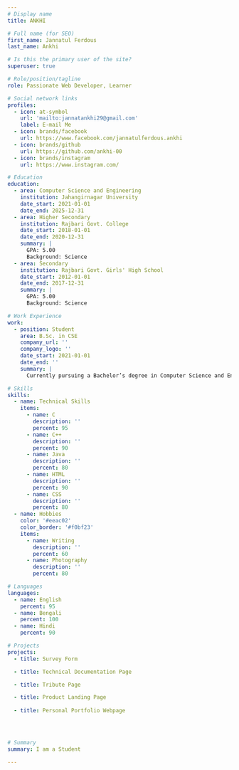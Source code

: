 ```yaml
---
# Display name
title: ANKHI

# Full name (for SEO)
first_name: Jannatul Ferdous
last_name: Ankhi

# Is this the primary user of the site?
superuser: true

# Role/position/tagline
role: Passionate Web Developer, Learner

# Social network links
profiles:
  - icon: at-symbol
    url: 'mailto:jannatankhi29@gmail.com'
    label: E-mail Me
  - icon: brands/facebook
    url: https://www.facebook.com/jannatulferdous.ankhi
  - icon: brands/github
    url: https://github.com/ankhi-00
  - icon: brands/instagram
    url: https://www.instagram.com/

# Education
education:
  - area: Computer Science and Engineering
    institution: Jahangirnagar University
    date_start: 2021-01-01
    date_end: 2025-12-31
  - area: Higher Secondary
    institution: Rajbari Govt. College
    date_start: 2018-01-01
    date_end: 2020-12-31
    summary: |
      GPA: 5.00
      Background: Science
  - area: Secondary
    institution: Rajbari Govt. Girls' High School
    date_start: 2012-01-01
    date_end: 2017-12-31
    summary: |
      GPA: 5.00
      Background: Science

# Work Experience
work:
  - position: Student
    area: B.Sc. in CSE
    company_url: ''
    company_logo: ''
    date_start: 2021-01-01
    date_end: ''
    summary: |
      Currently pursuing a Bachelor’s degree in Computer Science and Engineering.

# Skills
skills:
  - name: Technical Skills
    items:
      - name: C
        description: ''
        percent: 95
      - name: C++
        description: ''
        percent: 90
      - name: Java
        description: ''
        percent: 80
      - name: HTML
        description: ''
        percent: 90
      - name: CSS
        description: ''
        percent: 80
  - name: Hobbies
    color: '#eeac02'
    color_border: '#f0bf23'
    items:
      - name: Writing
        description: ''
        percent: 60
      - name: Photography
        description: ''
        percent: 80

# Languages
languages:
  - name: English
    percent: 95
  - name: Bengali
    percent: 100
  - name: Hindi
    percent: 90

# Projects
projects:
  - title: Survey Form

  - title: Technical Documentation Page

  - title: Tribute Page

  - title: Product Landing Page
 
  - title: Personal Portfolio Webpage
   



# Summary
summary: I am a Student

---
```

